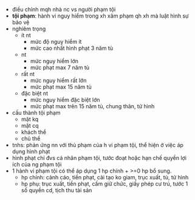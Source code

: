 - điều chỉnh mqh nhà nc vs người phạm tội
- **tội phạm**: hành vi nguy hiểm trong xh xâm phạm qh xh mà luật hình sự bảo vệ
- nghiêm trọng
	- ít nt
		- mức độ nguy hiểm ít
		- mức cao nhất hình phạt 3 năm tù
	- nt
		- mức nguy hiểm lớn
		- mức phạt max 7 năm tù
	- rất nt
		- mức nguy hiểm rất lớn
		- mức phạt max 15 năm tù
	- đặc biệt nt
		- mức nguy hiểm đặc biệt lớn
		- mức phạt max trên 15 năm tù, chung thân, tử hình
- cấu thành tội phạm
	- mặt kq
	- mặt cq
	- khách thể
	- chủ thể
- tnhs: phản ứng nn với thủ phạm của h vi phạm tội, thể hiện ở việc áp dụng hình phạt
- hình phạt chỉ đvs cá nhân phạm tội, tước đoạt hoặc hạn chế quyền lợi ích của ng phạm tội
- 1 hành vi phạm tội có thể áp dụng 1 hp chính + >=0 hp bổ sung.
	- hp chính: cảnh cáo, tiền phạt, cải tạo ko giam, trục xuất, tù, tử hình
	- hp phụ: trục xuất, tiền phạt, cấm giữ chức, giấy phép cư trú, tước 1 số quyền cd, tịch thu tài sản